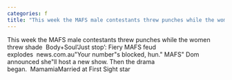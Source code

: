 ```yaml
---
categories: f
title: "This week the MAFS male contestants threw punches while the women threw shade  BodySoul"
---
```

This week the MAFS male contestants threw punches while the women threw shade&nbsp;&nbsp;Body+Soul‘Just stop’: Fiery MAFS feud explodes&nbsp;&nbsp;news.com.au"Your number"s blocked, hun." MAFS" Dom announced she"ll host a new show. Then the drama began.&nbsp;&nbsp;MamamiaMarried at First Sight star 